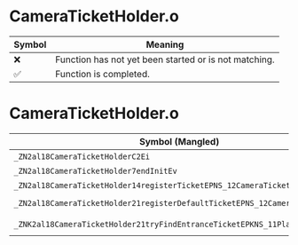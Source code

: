 # CameraTicketHolder.o
| Symbol | Meaning 
| ------------- | ------------- 
| :x: | Function has not yet been started or is not matching. 
| :white_check_mark: | Function is completed. 


# CameraTicketHolder.o
| Symbol (Mangled) | Symbol (Demangled) | Decompiled? |
| ------------- |  ------------- | ------------- |
| `_ZN2al18CameraTicketHolderC2Ei` | `al::CameraTicketHolder::CameraTicketHolder(int)` | :x: |
| `_ZN2al18CameraTicketHolder7endInitEv` | `al::CameraTicketHolder::endInit(void)` | :x: |
| `_ZN2al18CameraTicketHolder14registerTicketEPNS_12CameraTicketE` | `al::CameraTicketHolder::registerTicket(al::CameraTicket *)` | :x: |
| `_ZN2al18CameraTicketHolder21registerDefaultTicketEPNS_12CameraTicketE` | `al::CameraTicketHolder::registerDefaultTicket(al::CameraTicket *)` | :x: |
| `_ZNK2al18CameraTicketHolder21tryFindEntranceTicketEPKNS_11PlacementIdEPKc` | `al::CameraTicketHolder::tryFindEntranceTicket(al::PlacementId const*,char const*)const` | :x: |
